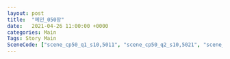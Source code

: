 ```yaml
---
layout: post
title:  "메인_050장"
date:   2021-04-26 11:00:00 +0000
categories: Main
Tags: Story Main
SceneCode: ["scene_cp50_q1_s10,5011", "scene_cp50_q2_s10,5021", "scene_cp50_q2_s20,5022", "scene_cp50_q3_s20,5031", "scene_cp50_q4_s20,5041", "scene_cp50_q4_s30,5042"]
---
```

